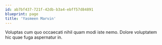 ```yaml
---
id: ab7bf437-721f-42db-b3a4-ebff57d84891
blueprint: page
title: 'Yasmeen Marvin'
---
```

Voluptas cum quo occaecati nihil quam modi iste nemo. Dolore voluptatem hic quae fuga aspernatur in.